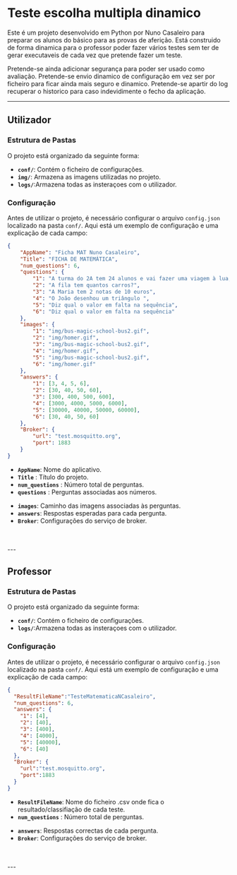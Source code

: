 # Teste escolha multipla dinamico

Este é um projeto desenvolvido em Python por Nuno Casaleiro para preparar os alunos do básico para as provas de aferição.
Está construido de forma dinamica para o professor poder fazer vários testes sem ter de gerar executaveis de cada vez que pretende fazer um teste.

Pretende-se ainda adicionar segurança para poder ser usado como avaliação.
Pretende-se envio dinamico de configuração em vez ser por ficheiro para ficar ainda mais seguro e dinamico.
Pretende-se apartir do log recuperar o historico para caso indevidimente o fecho da aplicação. 

---

## Utilizador

### Estrutura de Pastas

O projeto está organizado da seguinte forma:

- **`conf/`**: Contém o ficheiro de configurações.
- **`img/`**: Armazena as imagens utilizadas no projeto.
- **`logs/`**:Armazena todas as insteraçoes com o utilizador.

### Configuração

Antes de utilizar o projeto, é necessário configurar o arquivo `config.json` localizado na pasta `conf/`. Aqui está um exemplo de configuração e uma explicação de cada campo:

```json
{
    "AppName": "Ficha MAT Nuno Casaleiro",
    "Title": "FICHA DE MATEMÁTICA",
    "num_questions": 6,
    "questions": {
        "1": "A turma do 2A tem 24 alunos e vai fazer uma viagem à lua, claro que vai ter de ir num autocarro mágico.\n Mas há um problema, o autocarro tem apenas 6 lugares para passageiros.\n Quantas vezes vai o autocarro ter que repetir a viagem para levar toda a turma?\r\n",
        "2": "A fila tem quantos carros?",
        "3": "A Maria tem 2 notas de 10 euros",
        "4": "O João desenhou um triângulo ",
        "5": "Diz qual o valor em falta na sequência",
        "6": "Diz qual o valor em falta na sequência"
    },
    "images": {
        "1": "img/bus-magic-school-bus2.gif",
        "2": "img/homer.gif",
        "3": "img/bus-magic-school-bus2.gif",
        "4": "img/homer.gif",
        "5": "img/bus-magic-school-bus2.gif",
        "6": "img/homer.gif"
    },
    "answers": {
        "1": [3, 4, 5, 6],
        "2": [30, 40, 50, 60],
        "3": [300, 400, 500, 600],
        "4": [3000, 4000, 5000, 6000],
        "5": [30000, 40000, 50000, 60000],
        "6": [30, 40, 50, 60]
    },
    "Broker": {
        "url": "test.mosquitto.org",
        "port": 1883
    }
}
```

- **`AppName`**: Nome do aplicativo.
- **`Title`** : Título do projeto.
- **`num_questions`** : Número total de perguntas.
- **`questions`** : Perguntas associadas aos números.
* **`images`**: Caminho das imagens associadas às perguntas.
* **`answers`**: Respostas esperadas para cada pergunta.
* **`Broker`**: Configurações do serviço de broker.
<br/>
<br/>
---

## Professor

### Estrutura de Pastas

O projeto está organizado da seguinte forma:

- **`conf/`**: Contém o ficheiro de configurações.
- **`logs/`**:Armazena todas as insteraçoes com o utilizador.

### Configuração

Antes de utilizar o projeto, é necessário configurar o arquivo `config.json` localizado na pasta `conf/`. Aqui está um exemplo de configuração e uma explicação de cada campo:

```json
{
  "ResultFileName":"TesteMatematicaNCasaleiro",
  "num_questions": 6,
  "answers": {
    "1": [4],
    "2": [40],
    "3": [400],
    "4": [4000],
    "5": [40000],
    "6": [40]
  },
  "Broker": {
    "url":"test.mosquitto.org",
    "port":1883
  }
}
```

- **`ResultFileName`**: Nome do ficheiro .csv onde fica o resultado/classifiação de cada teste.
- **`num_questions`** : Número total de perguntas.
* **`answers`**: Respostas correctas de cada pergunta.
* **`Broker`**: Configurações do serviço de broker.
<br/>
<br/>
---

